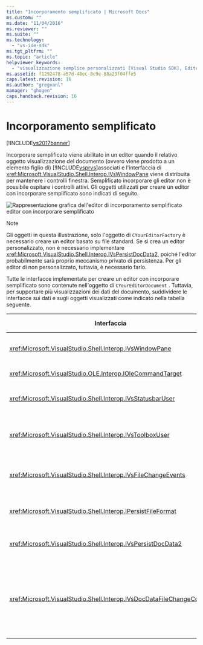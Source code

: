 ```yaml
---
title: "Incorporamento semplificato | Microsoft Docs"
ms.custom: ""
ms.date: "11/04/2016"
ms.reviewer: ""
ms.suite: ""
ms.technology: 
  - "vs-ide-sdk"
ms.tgt_pltfrm: ""
ms.topic: "article"
helpviewer_keywords: 
  - "visualizzazione semplice personalizzati [Visual Studio SDK], Editor - incorporamento"
ms.assetid: f1292478-a57d-48ec-8c9e-88a23f04ffe5
caps.latest.revision: 16
ms.author: "gregvanl"
manager: "ghogen"
caps.handback.revision: 16
---
```

# Incorporamento semplificato
[!INCLUDE[vs2017banner](../code-quality/includes/vs2017banner.md)]

Incorporare semplificato viene abilitato in un editor quando il relativo oggetto visualizzazione del documento \(ovvero viene prodotto a un elemento figlio di\) [!INCLUDE[vsprvs](../code-quality/includes/vsprvs_md.md)]associati e l'interfaccia di <xref:Microsoft.VisualStudio.Shell.Interop.IVsWindowPane> viene distribuita per mantenere i controlli finestra.  Semplificato incorporare gli editor non è possibile ospitare i controlli attivi.  Gli oggetti utilizzati per creare un editor con incorporare semplificato sono indicati di seguito.  
  
 ![Rappresentazione grafica dell'editor di incorporamento semplificato](~/extensibility/media/vssimplifiedembeddingeditor.gif "vsSimplifiedEmbeddingEditor")  
editor con incorporare semplificato  
  
> [!NOTE]
>  Gli oggetti in questa illustrazione, solo l'oggetto di `CYourEditorFactory` è necessario creare un editor basato su file standard.  Se si crea un editor personalizzato, non è necessario implementare <xref:Microsoft.VisualStudio.Shell.Interop.IVsPersistDocData2>, poiché l'editor probabilmente sarà proprio meccanismo privato di persistenza.  Per gli editor di non personalizzato, tuttavia, è necessario farlo.  
  
 Tutte le interfacce implementate per creare un editor con incorporare semplificato sono contenute nell'oggetto di `CYourEditorDocument` .  Tuttavia, per supportare più visualizzazioni dei dati del documento, suddividere le interfacce sui dati e sugli oggetti visualizzati come indicato nella tabella seguente.  
  
|Interfaccia|Posizione dell'interfaccia|Utilizzare|  
|-----------------|--------------------------------|----------------|  
|<xref:Microsoft.VisualStudio.Shell.Interop.IVsWindowPane>|Visualizzazione|Fornisce la connessione alla finestra padre.|  
|<xref:Microsoft.VisualStudio.OLE.Interop.IOleCommandTarget>|Visualizzazione|Per gestire i controlli.|  
|<xref:Microsoft.VisualStudio.Shell.Interop.IVsStatusbarUser>|Visualizzazione|Abilita gli aggiornamenti della barra di stato.|  
|<xref:Microsoft.VisualStudio.Shell.Interop.IVsToolboxUser>|Visualizzazione|Consente di incorporare gli elementi di **Casella degli strumenti** .|  
|<xref:Microsoft.VisualStudio.Shell.Interop.IVsFileChangeEvents>|Dati|Inviare notifiche quando il file viene modificato.|  
|<xref:Microsoft.VisualStudio.Shell.Interop.IPersistFileFormat>|Dati|Abilita il funzionalità per un tipo di file.|  
|<xref:Microsoft.VisualStudio.Shell.Interop.IVsPersistDocData2>|Dati|Abilita la persistenza del documento.|  
|<xref:Microsoft.VisualStudio.Shell.Interop.IVsDocDataFileChangeControl>|Dati|Consente l'eliminazione degli eventi per le modifiche ai file, ad esempio l'attivazione di ricaricamento.|